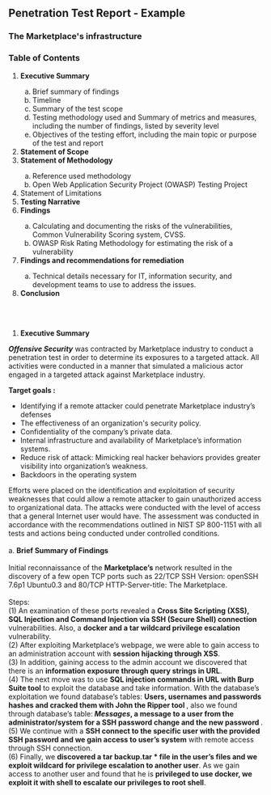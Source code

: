 <h2> Penetration Test Report - Example</h2> 
<h3>The Marketplace's infrastructure </h3>

<h3> Table of Contents </h3>
<ol type="1">
  <li><b>Executive Summary</b></li>
  <ol type="a">
    <li>Brief summary of findings</li>
    <li>Timeline</li>
    <li>Summary of the test scope</li>
    <li>Testing methodology used and Summary of metrics and measures, including the number of findings, listed by severity level</li>
    <li>Objectives of the testing effort, including the main topic or purpose of the test and report</li>
  </ol>
  <li><b>Statement of Scope</b></li>
  <li><b>Statement of Methodology</b></li>
  <ol type="a">
    <li>Reference used methodology</li>
    <li>Open Web Application Security Project (OWASP) Testing Project</li>
  </ol>
  <li><b></b>Statement of Limitations</b></li>
  <li><b>Testing Narrative</b></li>
  <li><b>Findings</b></li>
  <ol type="a">
    <li>Calculating and documenting the risks of the vulnerabilities, Common Vulnerability Scoring system, CVSS.</li>
    <li>OWASP Risk Rating Methodology for estimating the risk of a vulnerability</li>
  </ol>
  <li><b>Findings and recommendations for remediation</b></li>
   <ol type="a">
    <li>Technical details necessary for IT, information security, and development teams to use to address the issues.</li>
  </ol>
  <li><b>Conclusion</b></li>
</ol>  
<br>
</br>

1. <b> Executive Summary </b><br>

<i><b>Offensive Security</b></i> was contracted by Marketplace industry to conduct a penetration test in order to determine its exposures to a targeted attack. All activities were conducted in a manner that simulated a malicious actor engaged in a targeted attack against Marketplace industry.<br>

<b>Target goals : </b>
<ul>
  <li>Identifying if a remote attacker could penetrate Marketplace industry’s defenses </li>
  <li>The effectiveness of an organization's security policy.</li>
  <li>Confidentiality of the company’s private data.</li>
  <li>Internal infrastructure and availability of Marketplace’s information systems.</li>
  <li>Reduce risk of attack: Mimicking real hacker behaviors provides greater visibility into organization’s weakness.</li>
  <li>Backdoors in the operating system</li>
</ul>  

Efforts were placed on the identification and exploitation of security weaknesses that could allow a remote attacker to gain unauthorized access to organizational data. The attacks were conducted with the level of access that a general Internet user would have. The assessment was conducted in accordance with the recommendations outlined in NIST SP 800-1151 with all tests and actions being conducted under controlled conditions. <br><br>
a.	<b>Brief Summary of Findings</b><br><br>
Initial reconnaissance of the <b>Marketplace’s</b> network resulted in the discovery of a few open TCP ports such as 22/TCP SSH Version: openSSH 7.6p1 Ubuntu0.3 and 80/TCP HTTP-Server-title: The Marketplace.<br><br>
Steps:<br> (1) An examination of these ports revealed a <b>Cross Site Scripting (XSS), SQL Injection and Command Injection via SSH (Secure Shell) connection </b> vulnerabilities. Also, a <b>docker and a tar wildcard privilege escalation</b> vulnerability.<br> (2) After exploiting Marketplace’s webpage, we were able to gain access to an administration account with <b>session hijacking through XSS</b>.<br> (3) In addition, gaining access to the admin account we discovered that there is an <b>information exposure through query strings in URL</b>.<br> (4) The next move was to use <b>SQL injection commands in URL with Burp Suite tool</b> to exploit the database and take information. With the database’s exploitation we found database’s tables: <b> Users, usernames and passwords hashes and cracked them with John the Ripper tool </b>, also we found through database’s table:<b> <i>Messages</i>, a message to a user from the administrator/system for a SSH password change and the new password </b>.<br> (5) We continue with a <b>SSH connect to the specific user with the provided SSH password and we gain access to user’s system</b> with remote access through SSH connection.<br> (6) Finally, we <b>discovered a tar backup.tar * file in the user’s files and we exploit wildcard for privilege escalation to another user</b>. As we gain access to another user and found that he is <b>privileged to use docker, we exploit it with shell to escalate our privileges to root shell</b>.




